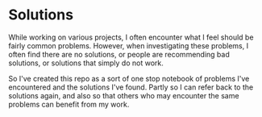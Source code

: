 # Solutions
While working on various projects, I often encounter what I feel should be fairly common problems. However, when investigating these problems, I often find there are no solutions, or people are recommending bad solutions, or solutions that simply do not work.

So I've created this repo as a sort of one stop notebook of problems I've encountered and the solutions I've found. Partly so I can refer back to the solutions again, and also so that others who may encounter the same problems can benefit from my work.